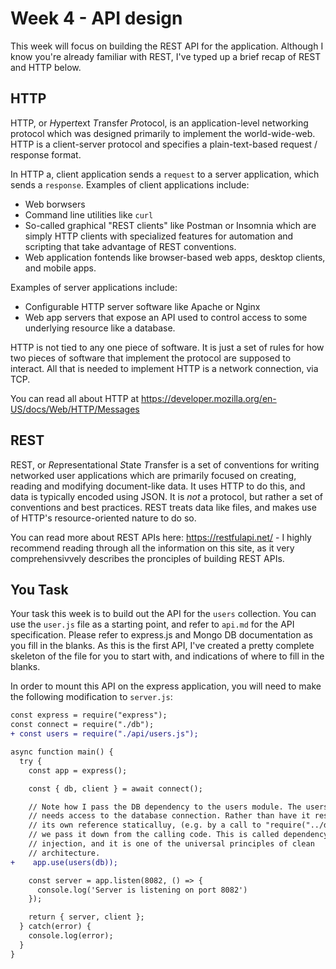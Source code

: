 # Week 4 - API design

This week will focus on building the REST API for the application. Although I
know you're already familiar with REST, I've typed up a brief recap of REST and
HTTP below.

## HTTP

HTTP, or *H*yper*t*ext *T*ransfer *P*rotocol, is an application-level networking
protocol which was designed primarily to implement the world-wide-web. HTTP is a
client-server protocol and specifies a plain-text-based request / response
format.

In HTTP a, client application sends a `request` to a server application, which
sends a `response`.  Examples of client applications include:

- Web borwsers
- Command line utilities like `curl`
- So-called graphical "REST clients" like Postman or Insomnia which are simply
  HTTP clients with specialized features for automation and scripting that take
  advantage of REST conventions.
- Web application fontends like browser-based web apps, desktop clients, and
  mobile apps.

Examples of server applications include:

- Configurable HTTP server software like Apache or Nginx
- Web app servers that expose an API used to control access to some underlying 
  resource like a database.

HTTP is not tied to any one piece of software. It is just a set of rules for how
two pieces of software that implement the protocol are supposed to interact. All
that is needed to implement HTTP is a network connection, via TCP.

You can read all about HTTP at
https://developer.mozilla.org/en-US/docs/Web/HTTP/Messages

## REST

REST, or *Re*presentational *S*tate *T*ransfer is a set of conventions for
writing networked user applications which are primarily focused on creating,
reading and modifying document-like data. It uses HTTP to do this, and data is
typically encoded using JSON. It is *not* a protocol, but rather a set of
conventions and best practices. REST treats data like files, and makes use of
HTTP's resource-oriented nature to do so.

You can read more about REST APIs here: https://restfulapi.net/ - I highly
recommend reading through all the information on this site, as it very
comprehensivvely describes the pronciples of building REST APIs.

## You Task

Your task this week is to build out the API for the `users` collection. You can
use the `user.js` file as a starting point, and refer to `api.md` for the API
specification. Please refer to express.js and Mongo DB documentation as you fill
in the blanks. As this is the first API, I've created a pretty complete skeleton
of the file for you to start with, and indications of where to fill in the
blanks.

In order to mount this API on the express application, you will need to make the
following modification to `server.js`:

```diff
const express = require("express");
const connect = require("./db");
+ const users = require("./api/users.js");
```

```diff
async function main() {
  try {
    const app = express();

    const { db, client } = await connect();

    // Note how I pass the DB dependency to the users module. The users API
    // needs access to the database connection. Rather than have it resolve
    // its own reference staticalluy, (e.g. by a call to "require("../db");),
    // we pass it down from the calling code. This is called dependency
    // injection, and it is one of the universal principles of clean
    // architecture.
+    app.use(users(db));

    const server = app.listen(8082, () => {
      console.log('Server is listening on port 8082')
    });

    return { server, client };
  } catch(error) {
    console.log(error);
  }
}
```
